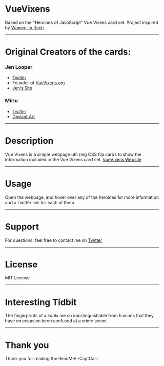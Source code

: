 # VueVixens

Based on the "Heroines of JavaScript" Vue Vixens card set. 
Project inspired by [Women-In-Tech](https://women-in-tech.online/)

---

# Original Creators of the cards:

### Jen Looper
- [Twitter](https://twitter.com/jenlooper)
- Founder of [VueVixens.org](https://www.vuevixens.org/)
- [Jen's Site](https://www.jenlooper.com/)

### Mirlu
- [Twitter](https://twitter.com/mirlu_exe)
- [Deviant Art](https://www.deviantart.com/mirluart)

---

# Description

Vue Vixens is a simple webpage utilizing CSS flip cards to show the information included in the Vue Vixens card set. 
[VueVixens Website](https://captcalli.github.io/VueVixens/)

---

# Usage

Open the webpage, and hover over any of the heroines for more information and a Twitter link for each of them. 

---

# Support

For questions, feel free to contact me on [Twitter](https://twitter.com/captcalli)

---

# License

MIT License

---

# Interesting Tidbit
The fingerprints of a koala are so indistinguishable from humans that they have on occasion been confused at a crime scene. 

---

# Thank you

Thank you for reading the ReadMe!
-CaptCalli
